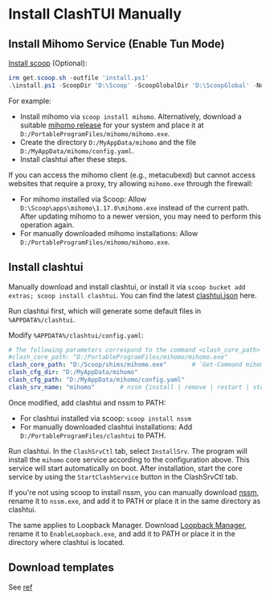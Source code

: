 # Install ClashTUI Manually

## Install Mihomo Service (Enable Tun Mode)

[Install scoop](https://github.com/ScoopInstaller/Install) (Optional):

```powershell
irm get.scoop.sh -outfile 'install.ps1'
.\install.ps1 -ScoopDir 'D:\Scoop' -ScoopGlobalDir 'D:\ScoopGlobal' -NoProxy    # I chose to install it in the D drive.
```

For example:

-   Install mihomo via `scoop install mihomo`. Alternatively, download a suitable [mihomo release](https://github.com/MetaCubeX/mihomo/releases) for your system and place it at `D:/PortableProgramFiles/mihomo/mihomo.exe`.
-   Create the directory `D:/MyAppData/mihomo` and the file `D:/MyAppData/mihomo/config.yaml`.
-   Install clashtui after these steps.

If you can access the mihomo client (e.g., metacubexd) but cannot access websites that require a proxy, try allowing `mihomo.exe` through the firewall:
-   For mihomo installed via Scoop: Allow `D:\Scoop\apps\mihomo\1.17.0\mihomo.exe` instead of the current path. After updating mihomo to a newer version, you may need to perform this operation again.
-   For manually downloaded mihomo installations: Allow `D:/PortableProgramFiles/mihomo/mihomo.exe`.

## Install clashtui

Manually download and install clashtui, or install it via `scoop bucket add extras; scoop install clashtui`. You can find the latest [clashtui.json](./PkgManagers/Scoop/clashtui.json) here.

Run clashtui first, which will generate some default files in `%APPDATA%/clashtui`.

Modify `%APPDATA%/clashtui/config.yaml`:

```yaml
# The following parameters correspond to the command <clash_core_path> -d <clash_cfg_dir> -f <clash_cfg_path>
#clash_core_path: "D:/PortableProgramFiles/mihomo/mihomo.exe"
clash_core_path: "D:/Scoop/shims/mihomo.exe"       # `Get-Command mihomo`
clash_cfg_dir: "D:/MyAppData/mihomo"
clash_cfg_path: "D:/MyAppData/mihomo/config.yaml"
clash_srv_name: "mihomo"       # nssm {install | remove | restart | stop | edit} <clash_srv_name>
```

Once modified, add clashtui and nssm to PATH:
-   For clashtui installed via scoop: `scoop install nssm`
-   For manually downloaded clashtui installations: Add `D:/PortableProgramFiles/clashtui` to PATH.

Run clashtui. In the `ClashSrvCtl` tab, select `InstallSrv`. The program will install the `mihomo` core service according to the configuration above. This service will start automatically on boot. After installation, start the core service by using the `StartClashService` button in the ClashSrvCtl tab.

If you're not using scoop to install nssm, you can manually download [nssm](https://nssm.cc/download), rename it to `nssm.exe`, and add it to PATH or place it in the same directory as clashtui.

The same applies to Loopback Manager. Download [Loopback Manager](https://github.com/tiagonmas/Windows-Loopback-Exemption-Manager), rename it to `EnableLoopback.exe`, and add it to PATH or place it in the directory where clashtui is located.

## Download templates

See [ref](https://github.com/JohanChane/clashtui/blob/main/Doc/install_clashtui_manually.md#%E4%B8%8B%E8%BD%BD%E6%A8%A1%E6%9D%BF-%E5%8F%AF%E9%80%89)
